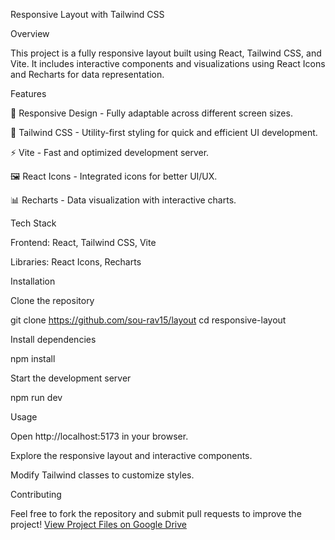 Responsive Layout with Tailwind CSS

Overview

This project is a fully responsive layout built using React, Tailwind CSS, and Vite. It includes interactive components and visualizations using React Icons and Recharts for data representation.

Features

📱 Responsive Design - Fully adaptable across different screen sizes.

🎨 Tailwind CSS - Utility-first styling for quick and efficient UI development.

⚡ Vite - Fast and optimized development server.

🖼️ React Icons - Integrated icons for better UI/UX.

📊 Recharts - Data visualization with interactive charts.

Tech Stack

Frontend: React, Tailwind CSS, Vite

Libraries: React Icons, Recharts

Installation

Clone the repository

git clone https://github.com/sou-rav15/layout
cd responsive-layout

Install dependencies

npm install

Start the development server

npm run dev

Usage

Open http://localhost:5173 in your browser.

Explore the responsive layout and interactive components.

Modify Tailwind classes to customize styles.

Contributing

Feel free to fork the repository and submit pull requests to improve the project!
[View Project Files on Google Drive](https://drive.google.com/drive/folders/1Z9jLUGg-lsVaeOmax7Yo5xzMZ0PzeykS?usp=drive_link)
